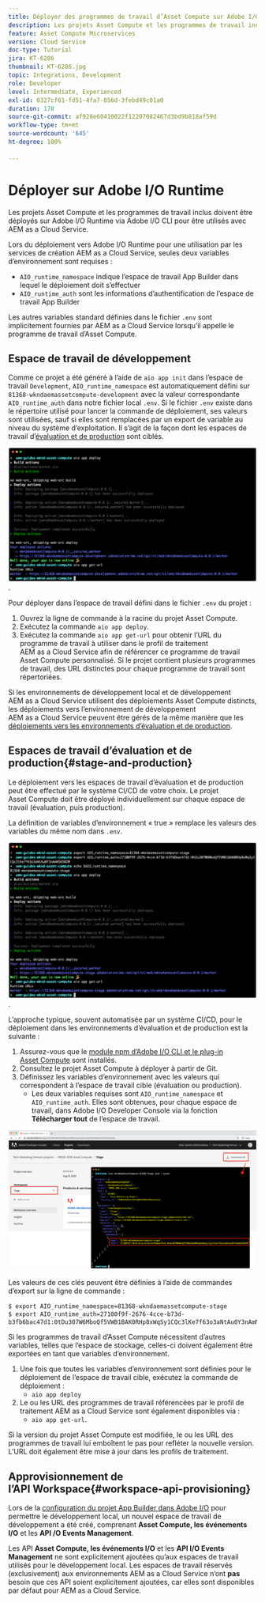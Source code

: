```yaml
---
title: Déployer des programmes de travail d’Asset Compute sur Adobe I/O Runtime pour une utilisation avec AEM as a Cloud Service
description: Les projets Asset Compute et les programmes de travail inclus doivent être déployés sur Adobe I/O Runtime pour être utilisés avec AEM as a Cloud Service.
feature: Asset Compute Microservices
version: Cloud Service
doc-type: Tutorial
jira: KT-6286
thumbnail: KT-6286.jpg
topic: Integrations, Development
role: Developer
level: Intermediate, Experienced
exl-id: 0327cf61-fd51-4fa7-856d-3febd49c01a0
duration: 178
source-git-commit: af928e60410022f12207082467d3bd9b818af59d
workflow-type: tm+mt
source-wordcount: '645'
ht-degree: 100%

---
```


# Déployer sur Adobe I/O Runtime

Les projets Asset Compute et les programmes de travail inclus doivent être déployés sur Adobe I/O Runtime via Adobe I/O CLI pour être utilisés avec AEM as a Cloud Service.

Lors du déploiement vers Adobe I/O Runtime pour une utilisation par les services de création AEM as a Cloud Service, seules deux variables d’environnement sont requises :

+ `AIO_runtime_namespace` indique l’espace de travail App Builder dans lequel le déploiement doit s’effectuer
+ `AIO_runtime_auth` sont les informations d’authentification de l’espace de travail App Builder

Les autres variables standard définies dans le fichier `.env` sont implicitement fournies par AEM as a Cloud Service lorsqu’il appelle le programme de travail d’Asset Compute.

## Espace de travail de développement

Comme ce projet a été généré à l’aide de `aio app init` dans l’espace de travail `Development`, `AIO_runtime_namespace` est automatiquement défini sur `81368-wkndaemassetcompute-development` avec la valeur correspondante `AIO_runtime_auth` dans notre fichier local `.env`.  Si le fichier `.env` existe dans le répertoire utilisé pour lancer la commande de déploiement, ses valeurs sont utilisées, sauf si elles sont remplacées par un export de variable au niveau du système d’exploitation. Il s’agit de la façon dont les espaces de travail d’[évaluation et de production](#stage-and-production) sont ciblés.

![déploiement de l’application aio à l’aide de variables .env](./assets/runtime/development__aio.png).

Pour déployer dans l’espace de travail défini dans le fichier `.env` du projet :

1. Ouvrez la ligne de commande à la racine du projet Asset Compute.
1. Exécutez la commande `aio app deploy`.
1. Exécutez la commande `aio app get-url` pour obtenir l’URL du programme de travail à utiliser dans le profil de traitement AEM as a Cloud Service afin de référencer ce programme de travail Asset Compute personnalisé. Si le projet contient plusieurs programmes de travail, des URL distinctes pour chaque programme de travail sont répertoriées.

Si les environnements de développement local et de développement AEM as a Cloud Service utilisent des déploiements Asset Compute distincts, les déploiements vers l’environnement de développement AEM as a Cloud Service peuvent être gérés de la même manière que les [déploiements vers les environnements d’évaluation et de production](#stage-and-production).

## Espaces de travail d’évaluation et de production{#stage-and-production}

Le déploiement vers les espaces de travail d’évaluation et de production peut être effectué par le système CI/CD de votre choix. Le projet Asset Compute doit être déployé individuellement sur chaque espace de travail (évaluation, puis production).

La définition de variables d’environnement « true » remplace les valeurs des variables du même nom dans `.env`.

![déploiement de l’application aio à l’aide de variables d’export](./assets/runtime/stage__export-and-aio.png).

L’approche typique, souvent automatisée par un système CI/CD, pour le déploiement dans les environnements d’évaluation et de production est la suivante :

1. Assurez-vous que le [module npm d’Adobe I/O CLI et le plug-in Asset Compute](../set-up/development-environment.md#aio) sont installés.
1. Consultez le projet Asset Compute à déployer à partir de Git.
1. Définissez les variables d’environnement avec les valeurs qui correspondent à l’espace de travail cible (évaluation ou production).
   + Les deux variables requises sont `AIO_runtime_namespace` et `AIO_runtime_auth`. Elles sont obtenues, pour chaque espace de travail, dans Adobe I/O Developer Console via la fonction __Télécharger tout__ de l’espace de travail.

![Espace de noms et informations d’authentification d’Adobe Developer Console - AIO Runtime](./assets/runtime/stage-auth-namespace.png)

Les valeurs de ces clés peuvent être définies à l’aide de commandes d’export sur la ligne de commande :

```
$ export AIO_runtime_namespace=81368-wkndaemassetcompute-stage
$ export AIO_runtime_auth=27100f9f-2676-4cce-b73d-b3fb6bac47d1:0tDu307W6MboQf5VWB1BAK0RHp8xWqSy1CQc3lKe7f63o3aNtAu0Y3nAmN56502W
```

Si les programmes de travail d’Asset Compute nécessitent d’autres variables, telles que l’espace de stockage, celles-ci doivent également être exportées en tant que variables d’environnement.

1. Une fois que toutes les variables d’environnement sont définies pour le déploiement de l’espace de travail cible, exécutez la commande de déploiement :
   + `aio app deploy`
1. Le ou les URL des programmes de travail référencées par le profil de traitement AEM as a Cloud Service sont également disponibles via :
   + `aio app get-url`.

Si la version du projet Asset Compute est modifiée, le ou les URL des programmes de travail lui emboîtent le pas pour refléter la nouvelle version. L’URL doit également être mise à jour dans les profils de traitement.

## Approvisionnement de l’API Workspace{#workspace-api-provisioning}

Lors de la [configuration du projet App Builder dans Adobe I/O](../set-up/app-builder.md) pour permettre le développement local, un nouvel espace de travail de développement a été créé, comprenant __Asset Compute, les événements I/O__ et les __API /O Events Management__.

Les API __Asset Compute, les événements I/O__ et les __API I/O Events Management__ ne sont explicitement ajoutées qu’aux espaces de travail utilisés pour le développement local. Les espaces de travail réservés (exclusivement) aux environnements AEM as a Cloud Service n’ont __pas__ besoin que ces API soient explicitement ajoutées, car elles sont disponibles par défaut pour AEM as a Cloud Service.
